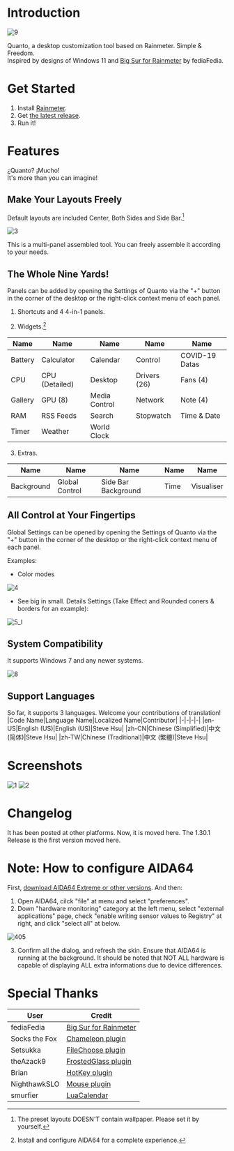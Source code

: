 # Introduction

![9](https://user-images.githubusercontent.com/122773837/212628923-6ae95906-4579-4de0-bc8e-b6c423596286.jpg)

Quanto, a desktop customization tool based on Rainmeter. Simple &amp; Freedom.\
Inspired by designs of Windows 11 and [Big Sur for Rainmeter](https://www.deviantart.com/fediafedia/art/Big-Sur-RC1-for-Rainmeter-846882462) by fediaFedia.

# Get Started

1. Install [Rainmeter](https://www.rainmeter.net/).
2. Get [the latest release](https://github.com/SteveHsuDrawing/quanto/Releases).
3. Run it!

# Features

¿Quanto? ¡Mucho!\
It's more than you can imagine!

## Make Your Layouts Freely

Default layouts are included Center, Both Sides and Side Bar.[^1]

![3](https://user-images.githubusercontent.com/122773837/212629309-b3df89a3-a8c8-4633-945d-3a923754248c.jpg)

This is a multi-panel assembled tool. You can freely assemble it according to your needs.

## The Whole Nine Yards!

Panels can be added by opening the Settings of Quanto via the "+" button in the corner of the desktop or the right-click context menu of each panel.

1. Shortcuts and 4 4-in-1 panels.

2. Widgets.[^2]

|Name|Name|Name|Name|Name|
|- |- |- |- |- |
|Battery|Calculator|Calendar|Control|COVID-19 Datas|
|CPU|CPU (Detailed)|Desktop|Drivers (26)|Fans (4)|
|Gallery|GPU (8)|Media Control|Network|Note (4)|
|RAM|RSS Feeds|Search|Stopwatch|Time & Date|
|Timer|Weather|World Clock|||

3. Extras.

|Name|Name|Name|Name|Name|
|- |- |- |- |- |
|Background|Global Control|Side Bar Background|Time|Visualiser|

## All Control at Your Fingertips

Global Settings can be opened by opening the Settings of Quanto via the "+" button in the corner of the desktop or the right-click context menu of each panel.

Examples:

- Color modes

![4](https://user-images.githubusercontent.com/122773837/212629388-1bb241b1-d936-4cce-8060-e120f156d92e.jpg)

- See big in small. Details Settings (Take Effect and Rounded coners & borders for an example):

![5_I](https://user-images.githubusercontent.com/122773837/212630353-2ef637b8-8ea0-4410-ba64-b3cd9ddc2f97.jpg)

## System Compatibility

It supports Windows 7 and any newer systems.

![8](https://user-images.githubusercontent.com/122773837/212630922-0c08ba23-b2ed-4afe-bc33-45cee30f2b40.jpg)

## Support Languages
So far, it supports 3 languages.
Welcome your contributions of translation!
|Code Name|Language Name|Localized Name|Contributor|
|-|-|-|-|
|en-US|English (US)|English (US)|Steve Hsu|
|zh-CN|Chinese (Simplified)|中文 (简体)|Steve Hsu|
|zh-TW|Chinese (Traditional)|中文 (繁體)|Steve Hsu|

# Screenshots

![1](https://user-images.githubusercontent.com/122773837/212632824-aa0f5bd2-282b-4764-9087-fa1233058975.jpg)
![2](https://user-images.githubusercontent.com/122773837/212632836-08159846-c913-4567-abe8-4385121ab08b.jpg)

# Changelog

It has been posted at other platforms. Now, it is moved here. The 1.30.1 Release is the first version moved here.

# Note: How to configure AIDA64

First, [download AIDA64 Extreme or other versions](https://www.aida64.com/). And then:

1. Open AIDA64, cilck "file" at menu and select "preferences".
2. Down "hardware monitoring" category at the left menu, select "external applications" page, check "enable writing sensor values to Registry" at right, and click "select all" at below.

![405](https://user-images.githubusercontent.com/122773837/212631152-4aab2b2a-5df5-4270-b520-048875fe8f5b.png)

3. Confirm all the dialog, and refresh the skin. Ensure that AIDA64 is running at the background.
It should be noted that NOT ALL hardware is capable of displaying ALL extra informations due to device differences.

# Special Thanks

| User | Credit |
|-|-|
| fediaFedia | [Big Sur for Rainmeter](https://www.deviantart.com/fediafedia/art/Big-Sur-RC1-for-Rainmeter-846882462) |
| Socks the Fox | [Chameleon plugin](https://github.com/socks-the-fox/Chameleon) |
| Setsukka | [FileChoose plugin](https://forum.rainmeter.net/viewtopic.php?t=33767) |
| theAzack9 | [FrostedGlass plugin](https://forum.rainmeter.net/viewtopic.php?t=23106) |
| Brian | [HotKey plugin](https://forum.rainmeter.net/viewtopic.php?t=18849) |
| NighthawkSLO | [Mouse plugin](https://github.com/NighthawkSLO/Mouse.dll/releases) |
| smurfier | [LuaCalendar](https://forum.rainmeter.net/viewtopic.php?p=63288&hilit=LuaCalendar#p63288) |

[^1]: The preset layouts DOESN'T contain wallpaper. Please set it by yourself.
[^2]: Install and configure AIDA64 for a complete experience.
